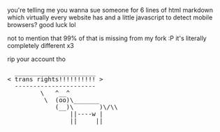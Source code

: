 you're telling me you wanna sue someone for 6 lines of html markdown which virtually every website has and a little javascript to detect mobile browsers? good luck lol

not to mention that 99% of that is missing from my fork :P it's literally completely different x3 

rip your account tho

<pre class="cow">  ______________________
&lt; trans rights!!!!!!!!!! &gt;
  ----------------------
         \   ^__^ 
          \  (oo)\_______
             (__)\       )\/\\
                 ||----w |
                 ||     ||
    
</pre>
